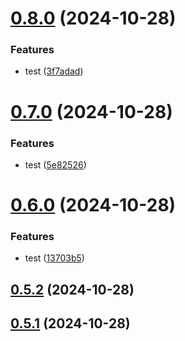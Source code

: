 # [0.8.0](https://github.com/msobiecki/eslint-plugin-test-locators/compare/v0.7.0...v0.8.0) (2024-10-28)


### Features

* test ([3f7adad](https://github.com/msobiecki/eslint-plugin-test-locators/commit/3f7adad8c562b7f8dd9579545f4896a9340817d8))



# [0.7.0](https://github.com/msobiecki/eslint-plugin-test-locators/compare/v0.6.0...v0.7.0) (2024-10-28)


### Features

* test ([5e82526](https://github.com/msobiecki/eslint-plugin-test-locators/commit/5e8252685576c45cfbf78234c9e1d614e3e02f04))



# [0.6.0](https://github.com/msobiecki/eslint-plugin-test-locators/compare/v0.5.2...v0.6.0) (2024-10-28)


### Features

* test ([13703b5](https://github.com/msobiecki/eslint-plugin-test-locators/commit/13703b548887337f64dfd47096b70072fff312c1))



## [0.5.2](https://github.com/msobiecki/eslint-plugin-test-locators/compare/v0.5.1...v0.5.2) (2024-10-28)



## [0.5.1](https://github.com/msobiecki/eslint-plugin-test-locators/compare/v0.5.0...v0.5.1) (2024-10-28)



